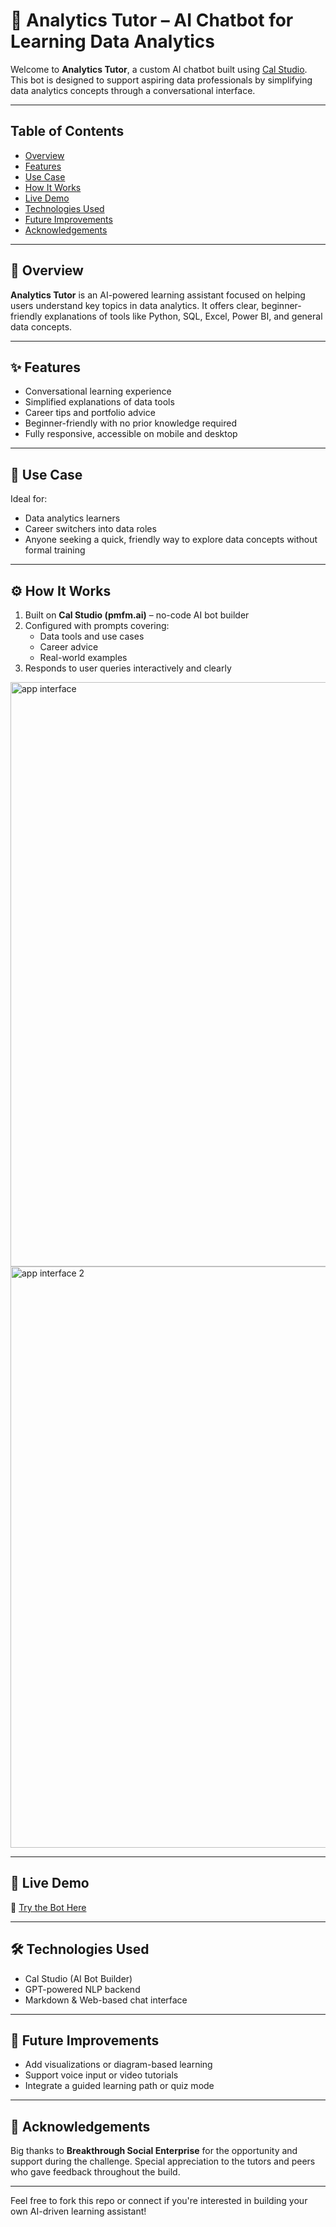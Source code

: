 # 🤖 Analytics Tutor – AI Chatbot for Learning Data Analytics

Welcome to **Analytics Tutor**, a custom AI chatbot built using [Cal Studio](https://pmfm.ai). This bot is designed to support aspiring data professionals by simplifying data analytics concepts through a conversational interface.

---

## Table of Contents

- [Overview](overview)
- [Features](features)
- [Use Case](use-case)
- [How It Works](how-it-works)
- [Live Demo](live-demo)
- [Technologies Used](technologies-used)
- [Future Improvements](future-improvements)
- [Acknowledgements](acknowledgements)

---

## 🧠 Overview

**Analytics Tutor** is an AI-powered learning assistant focused on helping users understand key topics in data analytics. It offers clear, beginner-friendly explanations of tools like Python, SQL, Excel, Power BI, and general data concepts.

---

## ✨ Features

- Conversational learning experience  
- Simplified explanations of data tools  
- Career tips and portfolio advice  
- Beginner-friendly with no prior knowledge required  
- Fully responsive, accessible on mobile and desktop

---

## 🎯 Use Case

Ideal for:
- Data analytics learners
- Career switchers into data roles
- Anyone seeking a quick, friendly way to explore data concepts without formal training

---

## ⚙️ How It Works

1. Built on **Cal Studio (pmfm.ai)** – no-code AI bot builder  
2. Configured with prompts covering:
   - Data tools and use cases
   - Career advice
   - Real-world examples
3. Responds to user queries interactively and clearly
   
<img width="1891" height="935" alt="app interface" src="https://github.com/user-attachments/assets/fb9b78e6-3efe-4075-bc19-8ab4ff56b14a" />

   
<img width="1515" height="930" alt="app interface 2" src="https://github.com/user-attachments/assets/19d38d81-d0bb-4a36-b0cf-52284440e8f1" />

---

## 🚀 Live Demo

🔗 [Try the Bot Here](https://analyticstutor.calstudio.com)

---

## 🛠️ Technologies Used

- Cal Studio (AI Bot Builder)
- GPT-powered NLP backend
- Markdown & Web-based chat interface

---

## 🔧 Future Improvements

- Add visualizations or diagram-based learning
- Support voice input or video tutorials
- Integrate a guided learning path or quiz mode

---

## 🙏 Acknowledgements

Big thanks to **Breakthrough Social Enterprise** for the opportunity and support during the challenge. Special appreciation to the tutors and peers who gave feedback throughout the build.

---

Feel free to fork this repo or connect if you're interested in building your own AI-driven learning assistant!

